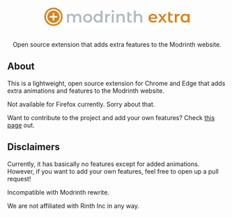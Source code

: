 <br />
<div align="center">
  <a href="https://github.com/intergrav/Modrinth-Extra">
    <img src="branding/dark/darker/icontextbig_svg.svg" alt="Logo" height="42">
  </a>
  <br />
  <br />
  <p align="center">
    Open source extension that adds extra features to the Modrinth website.
  </p>
</div>

## About

This is a lightweight, open source extension for Chrome and Edge that adds extra animations and features to the Modrinth website.

Not available for Firefox currently. Sorry about that.

Want to contribute to the project and add your own features? Check [this page](https://github.com/intergrav/Modrinth-Extra/wiki/How-to-Contribute) out.

## Disclaimers 

Currently, it has basically no features except for added animations. However, if you want to add your own features, feel free to open up a pull request!

Incompatible with Modrinth rewrite.

We are not affiliated with Rinth Inc in any way.
